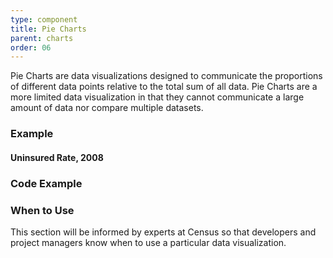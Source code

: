 ```yaml
---
type: component
title: Pie Charts
parent: charts
order: 06
---
```

<p>
  Pie Charts are data visualizations designed to communicate the proportions of
  different data points relative to the total sum of all data. Pie Charts are
  a more limited data visualization in that they cannot communicate a large
  amount of data nor compare multiple datasets.
</p>
<h3>Example</h3>
<div class="dds-card">
  <div class="dds-card-content">
    <h4 class="dds-graph-title">Uninsured Rate, 2008</h4>
    <div class="dds-chart dds-pie-chart" id="dds-pie-chart"></div>
  </div>
</div>
<h3>Code Example</h3>
<h3>When to Use</h3>
<p>
  This section will be informed by experts at Census so that developers and
  project managers know when to use a particular data visualization.
</p>